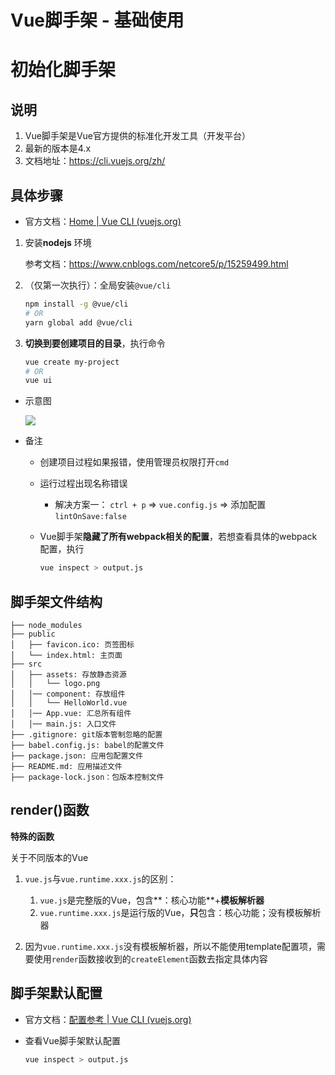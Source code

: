 # Vue脚手架 - 基础使用

# 初始化脚手架

## 说明

1. Vue脚手架是Vue官方提供的标准化开发工具（开发平台）
2. 最新的版本是4.x
3. 文档地址：https://cli.vuejs.org/zh/

## 具体步骤

* 官方文档：[Home | Vue CLI (vuejs.org)](https://cli.vuejs.org/zh/)

1. 安装**nodejs** 环境

   参考文档：https://www.cnblogs.com/netcore5/p/15259499.html

2. （仅第一次执行）：全局安装`@vue/cli`

   ```sh
   npm install -g @vue/cli
   # OR
   yarn global add @vue/cli
   ```

3. **切换到要创建项目的目录**，执行命令

   ```sh
   vue create my-project
   # OR
   vue ui
   ```

* 示意图

   ![](/_images/vue/basic/创建第一个vue项目.png)

* 备注
  * 创建项目过程如果报错，使用管理员权限打开`cmd`
  * 运行过程出现名称错误
    * 解决方案一： `ctrl + p` => `vue.config.js` => 添加配置 `lintOnSave:false`
  * Vue脚手架**隐藏了所有webpack相关的配置**，若想查看具体的webpack配置，执行

    ```sh
    vue inspect > output.js
    ```

## 脚手架文件结构

```
├── node_modules 
├── public
│   ├── favicon.ico: 页签图标
│   └── index.html: 主页面
├── src
│   ├── assets: 存放静态资源
│   │   └── logo.png
│   │── component: 存放组件
│   │   └── HelloWorld.vue
│   │── App.vue: 汇总所有组件
│   │── main.js: 入口文件
├── .gitignore: git版本管制忽略的配置
├── babel.config.js: babel的配置文件
├── package.json: 应用包配置文件 
├── README.md: 应用描述文件
├── package-lock.json：包版本控制文件
```

## render()函数 

**特殊的函数**

关于不同版本的Vue

1. `vue.js`与`vue.runtime.xxx.js`的区别：
   1. `vue.js`是完整版的Vue，包含**：核心功能**+**模板解析器**
   2. `vue.runtime.xxx.js`是运行版的Vue，**只**包含：核心功能；没有模板解析器

2. 因为`vue.runtime.xxx.js`没有模板解析器，所以不能使用template配置项，需要使用
​      `render`函数接收到的`createElement`函数去指定具体内容

## 脚手架默认配置

* 官方文档：[配置参考 | Vue CLI (vuejs.org)](https://cli.vuejs.org/zh/config/)

* 查看Vue脚手架默认配置

  ```sh
  vue inspect > output.js
  ```